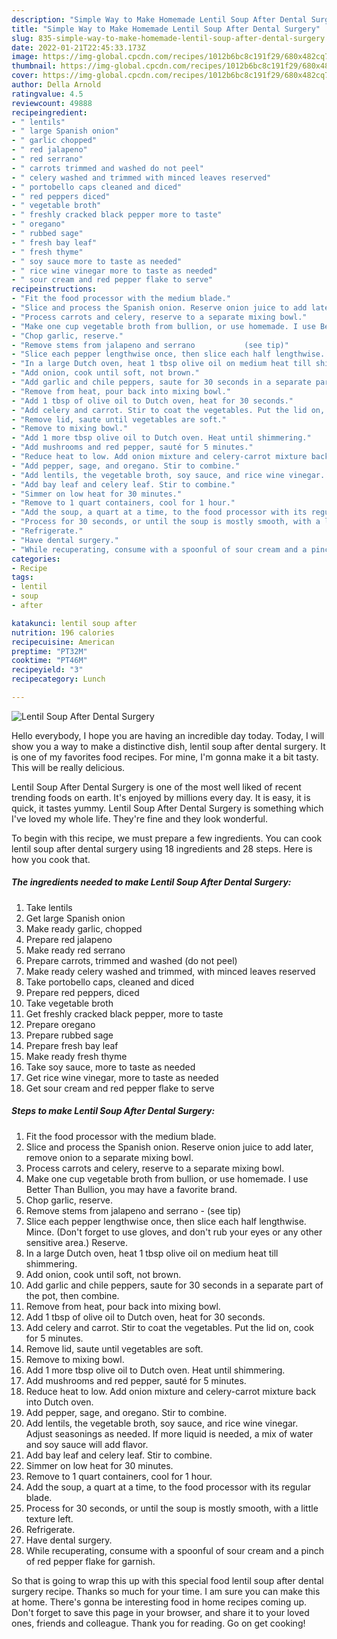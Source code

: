 ```yaml
---
description: "Simple Way to Make Homemade Lentil Soup After Dental Surgery"
title: "Simple Way to Make Homemade Lentil Soup After Dental Surgery"
slug: 835-simple-way-to-make-homemade-lentil-soup-after-dental-surgery
date: 2022-01-21T22:45:33.173Z
image: https://img-global.cpcdn.com/recipes/1012b6bc8c191f29/680x482cq70/lentil-soup-after-dental-surgery-recipe-main-photo.jpg
thumbnail: https://img-global.cpcdn.com/recipes/1012b6bc8c191f29/680x482cq70/lentil-soup-after-dental-surgery-recipe-main-photo.jpg
cover: https://img-global.cpcdn.com/recipes/1012b6bc8c191f29/680x482cq70/lentil-soup-after-dental-surgery-recipe-main-photo.jpg
author: Della Arnold
ratingvalue: 4.5
reviewcount: 49888
recipeingredient:
- " lentils"
- " large Spanish onion"
- " garlic chopped"
- " red jalapeno"
- " red serrano"
- " carrots trimmed and washed do not peel"
- " celery washed and trimmed with minced leaves reserved"
- " portobello caps cleaned and diced"
- " red peppers diced"
- " vegetable broth"
- " freshly cracked black pepper more to taste"
- " oregano"
- " rubbed sage"
- " fresh bay leaf"
- " fresh thyme"
- " soy sauce more to taste as needed"
- " rice wine vinegar more to taste as needed"
- " sour cream and red pepper flake to serve"
recipeinstructions:
- "Fit the food processor with the medium blade."
- "Slice and process the Spanish onion. Reserve onion juice to add later, remove onion to a separate mixing bowl."
- "Process carrots and celery, reserve to a separate mixing bowl."
- "Make one cup vegetable broth from bullion, or use homemade. I use Better Than Bullion, you may have a favorite brand."
- "Chop garlic, reserve."
- "Remove stems from jalapeno and serrano           (see tip)"
- "Slice each pepper lengthwise once, then slice each half lengthwise. Mince. (Don&#39;t forget to use gloves, and don&#39;t rub your eyes or any other sensitive area.) Reserve."
- "In a large Dutch oven, heat 1 tbsp olive oil on medium heat till shimmering."
- "Add onion, cook until soft, not brown."
- "Add garlic and chile peppers, saute for 30 seconds in a separate part of the pot, then combine."
- "Remove from heat, pour back into mixing bowl."
- "Add 1 tbsp of olive oil to Dutch oven, heat for 30 seconds."
- "Add celery and carrot. Stir to coat the vegetables. Put the lid on, cook for 5 minutes."
- "Remove lid, saute until vegetables are soft."
- "Remove to mixing bowl."
- "Add 1 more tbsp olive oil to Dutch oven. Heat until shimmering."
- "Add mushrooms and red pepper, sauté for 5 minutes."
- "Reduce heat to low. Add onion mixture and celery-carrot mixture back into Dutch oven."
- "Add pepper, sage, and oregano. Stir to combine."
- "Add lentils, the vegetable broth, soy sauce, and rice wine vinegar. Adjust seasonings as needed. If more liquid is needed, a mix of water and soy sauce will add flavor."
- "Add bay leaf and celery leaf. Stir to combine."
- "Simmer on low heat for 30 minutes."
- "Remove to 1 quart containers, cool for 1 hour."
- "Add the soup, a quart at a time, to the food processor with its regular blade."
- "Process for 30 seconds, or until the soup is mostly smooth, with a little texture left."
- "Refrigerate."
- "Have dental surgery."
- "While recuperating, consume with a spoonful of sour cream and a pinch of red pepper flake for garnish."
categories:
- Recipe
tags:
- lentil
- soup
- after

katakunci: lentil soup after 
nutrition: 196 calories
recipecuisine: American
preptime: "PT32M"
cooktime: "PT46M"
recipeyield: "3"
recipecategory: Lunch

---
```



![Lentil Soup After Dental Surgery](https://img-global.cpcdn.com/recipes/1012b6bc8c191f29/680x482cq70/lentil-soup-after-dental-surgery-recipe-main-photo.jpg)

Hello everybody, I hope you are having an incredible day today. Today, I will show you a way to make a distinctive dish, lentil soup after dental surgery. It is one of my favorites food recipes. For mine, I'm gonna make it a bit tasty. This will be really delicious.

Lentil Soup After Dental Surgery is one of the most well liked of recent trending foods on earth. It's enjoyed by millions every day. It is easy, it is quick, it tastes yummy. Lentil Soup After Dental Surgery is something which I've loved my whole life. They're fine and they look wonderful.




To begin with this recipe, we must prepare a few ingredients. You can cook lentil soup after dental surgery using 18 ingredients and 28 steps. Here is how you cook that.

<!--inarticleads1-->

##### The ingredients needed to make Lentil Soup After Dental Surgery:

1. Take  lentils
1. Get  large Spanish onion
1. Make ready  garlic, chopped
1. Prepare  red jalapeno
1. Make ready  red serrano
1. Prepare  carrots, trimmed and washed (do not peel)
1. Make ready  celery washed and trimmed, with minced leaves reserved
1. Take  portobello caps, cleaned and diced
1. Prepare  red peppers, diced
1. Take  vegetable broth
1. Get  freshly cracked black pepper, more to taste
1. Prepare  oregano
1. Prepare  rubbed sage
1. Prepare  fresh bay leaf
1. Make ready  fresh thyme
1. Take  soy sauce, more to taste as needed
1. Get  rice wine vinegar, more to taste as needed
1. Get  sour cream and red pepper flake to serve




<!--inarticleads2-->

##### Steps to make Lentil Soup After Dental Surgery:

1. Fit the food processor with the medium blade.
1. Slice and process the Spanish onion. Reserve onion juice to add later, remove onion to a separate mixing bowl.
1. Process carrots and celery, reserve to a separate mixing bowl.
1. Make one cup vegetable broth from bullion, or use homemade. I use Better Than Bullion, you may have a favorite brand.
1. Chop garlic, reserve.
1. Remove stems from jalapeno and serrano -           (see tip)
1. Slice each pepper lengthwise once, then slice each half lengthwise. Mince. (Don&#39;t forget to use gloves, and don&#39;t rub your eyes or any other sensitive area.) Reserve.
1. In a large Dutch oven, heat 1 tbsp olive oil on medium heat till shimmering.
1. Add onion, cook until soft, not brown.
1. Add garlic and chile peppers, saute for 30 seconds in a separate part of the pot, then combine.
1. Remove from heat, pour back into mixing bowl.
1. Add 1 tbsp of olive oil to Dutch oven, heat for 30 seconds.
1. Add celery and carrot. Stir to coat the vegetables. Put the lid on, cook for 5 minutes.
1. Remove lid, saute until vegetables are soft.
1. Remove to mixing bowl.
1. Add 1 more tbsp olive oil to Dutch oven. Heat until shimmering.
1. Add mushrooms and red pepper, sauté for 5 minutes.
1. Reduce heat to low. Add onion mixture and celery-carrot mixture back into Dutch oven.
1. Add pepper, sage, and oregano. Stir to combine.
1. Add lentils, the vegetable broth, soy sauce, and rice wine vinegar. Adjust seasonings as needed. If more liquid is needed, a mix of water and soy sauce will add flavor.
1. Add bay leaf and celery leaf. Stir to combine.
1. Simmer on low heat for 30 minutes.
1. Remove to 1 quart containers, cool for 1 hour.
1. Add the soup, a quart at a time, to the food processor with its regular blade.
1. Process for 30 seconds, or until the soup is mostly smooth, with a little texture left.
1. Refrigerate.
1. Have dental surgery.
1. While recuperating, consume with a spoonful of sour cream and a pinch of red pepper flake for garnish.




So that is going to wrap this up with this special food lentil soup after dental surgery recipe. Thanks so much for your time. I am sure you can make this at home. There's gonna be interesting food in home recipes coming up. Don't forget to save this page in your browser, and share it to your loved ones, friends and colleague. Thank you for reading. Go on get cooking!
